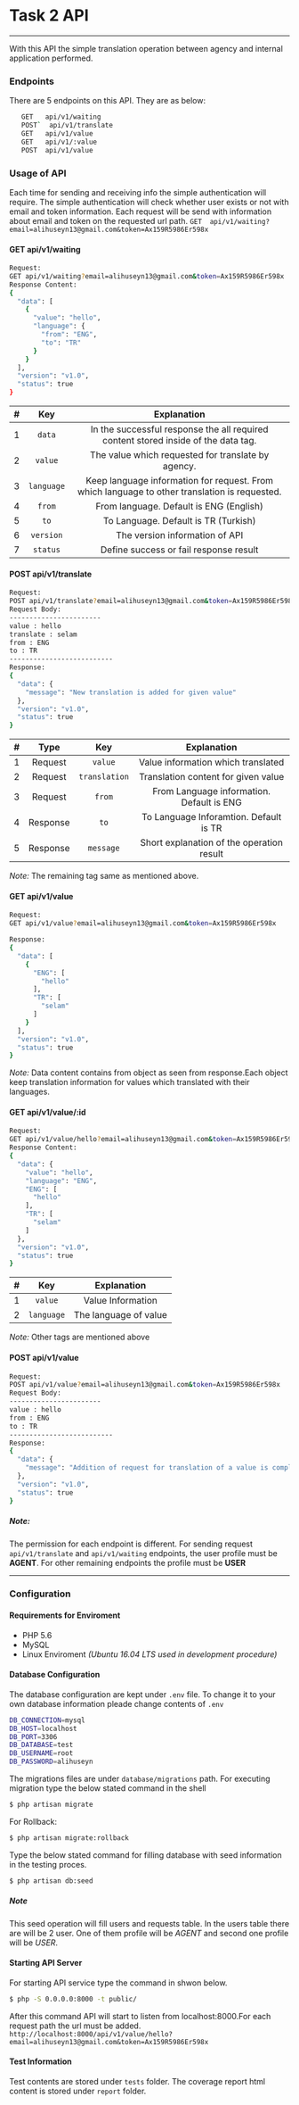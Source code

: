 # Task 2 API
-- --------------------------------
With this API the simple translation operation between agency and internal application performed. 

### Endpoints
There are 5 endpoints on this API. They are as below:
```sh
   GET   api/v1/waiting     
   POST`  api/v1/translate
   GET   api/v1/value
   GET   api/v1/:value
   POST  api/v1/value
```

### Usage of API
Each time for sending and receiving info the simple authentication will require. The simple authentication will check whether user exists or not with email and token information. Each request will be send with information about email and token on the requested url path.
`GET  api/v1/waiting?email=alihuseyn13@gmail.com&token=Ax159R5986Er598x`

#### GET api/v1/waiting
```sh
Request:
GET api/v1/waiting?email=alihuseyn13@gmail.com&token=Ax159R5986Er598x
Response Content:
{
  "data": [
    {
      "value": "hello",
      "language": {
        "from": "ENG",
        "to": "TR"
      }
    }
  ],
  "version": "v1.0",
  "status": true
}
```
| #     | Key   | Explanation |
|:-----:|:-----:|:-----------:|
| 1     | `data`  | In the successful response the all required content stored inside of the data tag.|
|2      | `value` | The value which requested for translate by agency.|
|3      | `language` | Keep language information for request. From which language to other translation is requested.|
|4      | `from`    | From language. Default is ENG (English)|
|5      | `to`      | To Language. Default is TR (Turkish) |
|6      | `version` | The version information of API |
|7      | `status`  | Define success or fail response result|

#### POST api/v1/translate
```sh
Request:
POST api/v1/translate?email=alihuseyn13@gmail.com&token=Ax159R5986Er598x
Request Body:
-----------------------
value : hello
translate : selam
from : ENG
to : TR
--------------------------
Response:
{
  "data": {
    "message": "New translation is added for given value"
  },
  "version": "v1.0",
  "status": true
}
```
| #     | Type  | Key   | Explanation |
|:-----:|:--------:|:-------:|:-----------:|
| 1 |Request|`value`  | Value information which translated |
| 2 |Request|`translation` | Translation content for given value|
| 3 |Request| `from`| From Language information. Default is ENG|
| 4 |Response| `to` | To Language Inforamtion. Default is TR|
|5  |Response| `message`| Short explanation of the operation result|

*Note:* The remaining tag same as mentioned above.

#### GET api/v1/value
```sh
Request:
GET api/v1/value?email=alihuseyn13@gmail.com&token=Ax159R5986Er598x

Response:
{
  "data": [
    {
      "ENG": [
        "hello"
      ],
      "TR": [
        "selam"
      ]
    }
  ],
  "version": "v1.0",
  "status": true
}
```
*Note:* Data content contains from object as seen from response.Each object keep translation information for values which translated with their languages. 

#### GET api/v1/value/:id
```sh
Request:
GET api/v1/value/hello?email=alihuseyn13@gmail.com&token=Ax159R5986Er598x
Response Content:
{
  "data": {
    "value": "hello",
    "language": "ENG",
    "ENG": [
      "hello"
    ],
    "TR": [
      "selam"
    ]
  },
  "version": "v1.0",
  "status": true
}
```
| #     | Key   | Explanation |
|:-----:|:-----:|:-----------:|
| 1     | `value`  | Value Information|
|2      | `language` | The language of value|

*Note:* Other tags are mentioned above

#### POST api/v1/value
```sh
Request:
POST api/v1/value?email=alihuseyn13@gmail.com&token=Ax159R5986Er598x
Request Body:
-----------------------
value : hello
from : ENG
to : TR
--------------------------
Response:
{
  "data": {
    "message": "Addition of request for translation of a value is completed"
  },
  "version": "v1.0",
  "status": true
}
```

##### Note:
The permission for each endpoint is different. For sending request `api/v1/translate` and `api/v1/waiting` endpoints, the user profile must be **AGENT**.
For other remaining endpoints the profile must be **USER**

--- --------------------------------------
### Configuration
#### Requirements for Enviroment
* PHP 5.6
* MySQL
* Linux Enviroment *(Ubuntu 16.04 LTS used in development procedure)*
#### Database Configuration
The database configuration are kept under `.env` file. To change it to your own database information pleade change contents of `.env`
```sh
DB_CONNECTION=mysql
DB_HOST=localhost
DB_PORT=3306
DB_DATABASE=test
DB_USERNAME=root
DB_PASSWORD=alihuseyn
```

The migrations files are under `database/migrations` path. For executing migration type the below stated command in the shell
```sh
$ php artisan migrate
```
For Rollback:
```sh
$ php artisan migrate:rollback
```
Type the below stated command for filling database with seed information in the testing proces.
```sh
$ php artisan db:seed
```
##### Note
This seed operation will fill users and requests table. In the users table there are will be 2 user. One of them profile will be *AGENT* and second one profile will be *USER*. 

#### Starting API Server
For starting API service type the command in shwon below.
```sh
$ php -S 0.0.0.0:8000 -t public/
```
After this command API will start to listen from localhost:8000.For each request path the url must be added.
`http://localhost:8000/api/v1/value/hello?email=alihuseyn13@gmail.com&token=Ax159R5986Er598x`
#### Test Information
Test contents are stored under `tests` folder. The coverage report html content is stored under `report` folder.
